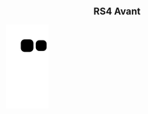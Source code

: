 <h2 align="center">RS4 Avant</h2>
<img src="https://github.com/rafaballerini/rafaballerini/blob/output/github-contribution-grid-snake.svg" alt="snake"></a>
